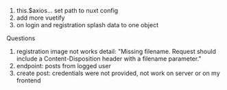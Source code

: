 1. this.$axios... set path to nuxt config
2. add more vuetify
3. on login and registration splash data to one object

Questions

1. registration image not works
   detail: "Missing filename. Request should include a Content-Disposition header with a filename parameter."
2. endpoint: posts from logged user
3. create post: credentials were not provided, not work on server or on my frontend
